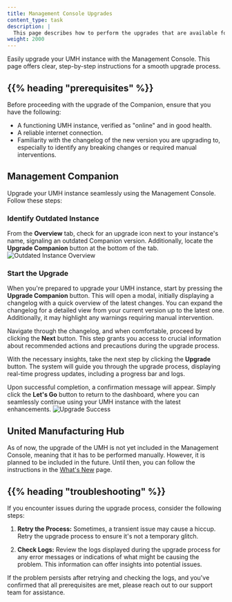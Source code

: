 ```yaml
---
title: Management Console Upgrades
content_type: task
description: |
  This page describes how to perform the upgrades that are available for the Management Console.
weight: 2000
---
```


<!-- overview -->

Easily upgrade your UMH instance with the Management Console. This page offers clear, step-by-step instructions
for a smooth upgrade process.

## {{% heading "prerequisites" %}}

Before proceeding with the upgrade of the Companion, ensure that you have the following:

- A functioning UMH instance, verified as "online" and in good health.
- A reliable internet connection.
- Familiarity with the changelog of the new version you are upgrading to, especially to identify any breaking changes
  or required manual interventions.

## Management Companion

Upgrade your UMH instance seamlessly using the Management Console. Follow these steps:

### Identify Outdated Instance

From the **Overview** tab, check for an upgrade icon next to your instance's name, signaling an outdated Companion version.
Additionally, locate the **Upgrade Companion** button at the bottom of the tab.
![Outdated Instance Overview](/images/production-guide/upgrading/instanceOverviewUpgradeButton.png?width=80%)

### Start the Upgrade

When you're prepared to upgrade your UMH instance, start by pressing the **Upgrade Companion** button. This will open a modal, 
initially displaying a changelog with a quick overview of the latest changes. You can expand the changelog for a detailed view 
from your current version up to the latest one. Additionally, it may highlight any warnings requiring manual intervention.

Navigate through the changelog, and when comfortable, proceed by clicking the **Next** button. This step grants you access to
crucial information about recommended actions and precautions during the upgrade process.

With the necessary insights, take the next step by clicking the **Upgrade** button. The system will guide you through the upgrade
process, displaying real-time progress updates, including a progress bar and logs.

Upon successful completion, a confirmation message will appear. Simply click the **Let's Go** button to return to the dashboard,
where you can seamlessly continue using your UMH instance with the latest enhancements.
   ![Upgrade Success](/images/production-guide/upgrading/upgradingSuccess.png?width=80%)

## United Manufacturing Hub

As of now, the upgrade of the UMH is not yet included in the Management Console, meaning that it has to be performed
manually. However, it is planned to be included in the future. Until then, you can follow the instructions in the
[What's New](/docs/whatsnew/) page.

## {{% heading "troubleshooting" %}}
If you encounter issues during the upgrade process, consider the following steps:

1. **Retry the Process:** Sometimes, a transient issue may cause a hiccup. Retry the upgrade process to ensure it's not a
   temporary glitch.

2. **Check Logs:** Review the logs displayed during the upgrade process for any error messages or indications of what might
   be causing the problem. This information can offer insights into potential issues.

If the problem persists after retrying and checking the logs, and you've confirmed that all prerequisites are met, please
reach out to our support team for assistance.
